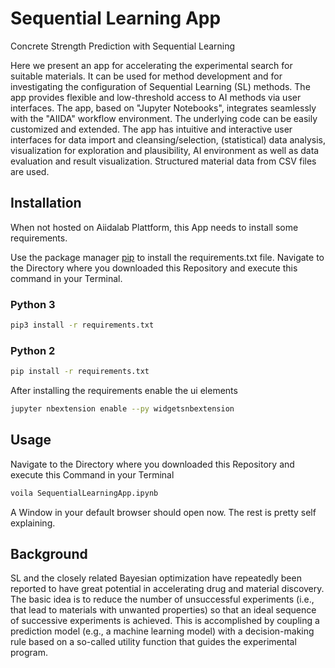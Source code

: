 # Sequential Learning App
Concrete Strength Prediction with Sequential Learning

Here we present an app for accelerating the experimental search for suitable materials. It can be used for method development and for investigating the configuration of Sequential Learning (SL) methods. The app provides flexible and low-threshold access to AI methods via user interfaces. 
The app, based on "Jupyter Notebooks", integrates seamlessly with the "AIIDA" workflow environment. The underlying code can be easily customized and extended. The app has intuitive and interactive user interfaces for data import and cleansing/selection, (statistical) data analysis, visualization for exploration and plausibility, AI environment as well as data evaluation and result visualization. Structured material data from CSV files are used.

## Installation

When not hosted on Aiidalab Plattform, this App needs to install some requirements.


Use the package manager [pip](https://pip.pypa.io/en/stable/) to install the requirements.txt file.
Navigate to the Directory where you downloaded this Repository and execute this command in your Terminal.

### Python 3
```bash
pip3 install -r requirements.txt
```
### Python 2

```bash
pip install -r requirements.txt
```
After installing the requirements enable the ui elements

```bash
jupyter nbextension enable --py widgetsnbextension
```

## Usage

Navigate to the Directory where you downloaded this Repository and execute this Command in your Terminal

```bash
voila SequentialLearningApp.ipynb
```

A Window in your default browser should open now. The rest is pretty self explaining.

## Background

SL and the closely related Bayesian optimization have repeatedly been reported to have great potential in accelerating drug and material discovery. The basic idea is to reduce the number of unsuccessful experiments (i.e., that lead to materials with unwanted properties) so that an ideal sequence of successive experiments is achieved. This is accomplished by coupling a prediction model (e.g., a machine learning model) with a decision-making rule based on a so-called utility function that guides the experimental program.
